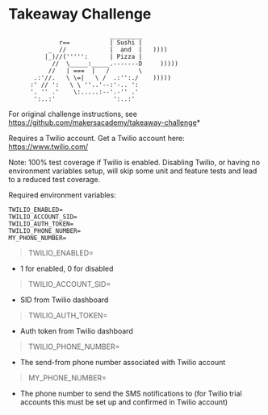 Takeaway Challenge
==================
```
                            _________
              r==           | Sushi |
           _  //            |  and  |   ))))
          |_)//(''''':      | Pizza |
            //  \_____:_____.-------D     )))))
           //   | ===  |   /        \
       .:'//.   \ \=|   \ /  .:'':./    )))))
      :' // ':   \ \ ''..'--:'-.. ':
      '. '' .'    \:.....:--'.-'' .'
       ':..:'                ':..:'

 ```

For original challenge instructions, see https://github.com/makersacademy/takeaway-challenge*


Requires a Twilio account. Get a Twilio account here: https://www.twilio.com/

Note: 100% test coverage if Twilio is enabled. Disabling Twilio, or having no environment variables setup, will skip some unit and feature tests and lead to a reduced test coverage.

Required environment variables: 

```
TWILIO_ENABLED=
TWILIO_ACCOUNT_SID=
TWILIO_AUTH_TOKEN=
TWILIO_PHONE_NUMBER=
MY_PHONE_NUMBER=
```

> TWILIO_ENABLED=

* 1 for enabled, 0 for disabled 

> TWILIO_ACCOUNT_SID=

* SID from Twilio dashboard

> TWILIO_AUTH_TOKEN=

* Auth token from Twilio dashboard

> TWILIO_PHONE_NUMBER=

* The send-from phone number associated with Twilio account

> MY_PHONE_NUMBER=

* The phone number to send the SMS notifications to (for Twilio trial accounts this must be set up and confirmed in Twilio account)